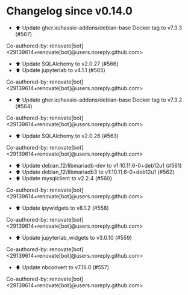 # Changelog since v0.14.0
- ⬆️ Update ghcr.io/hassio-addons/debian-base Docker tag to v7.3.3 (#567)

Co-authored-by: renovate[bot] <29139614+renovate[bot]@users.noreply.github.com> 
- ⬆️ Update SQLAlchemy to v2.0.27 (#566) 
- ⬆️ Update jupyterlab to v4.1.1 (#565)

Co-authored-by: renovate[bot] <29139614+renovate[bot]@users.noreply.github.com> 
- ⬆️ Update ghcr.io/hassio-addons/debian-base Docker tag to v7.3.2 (#564)

Co-authored-by: renovate[bot] <29139614+renovate[bot]@users.noreply.github.com> 
- ⬆️ Update SQLAlchemy to v2.0.26 (#563)

Co-authored-by: renovate[bot] <29139614+renovate[bot]@users.noreply.github.com> 
- ⬆️ Update debian_12/libmariadb-dev to v1:10.11.6-0+deb12u1 (#561) 
- ⬆️ Update debian_12/libmariadb3 to v1:10.11.6-0+deb12u1 (#562) 
- ⬆️ Update mysqlclient to v2.2.4 (#560)

Co-authored-by: renovate[bot] <29139614+renovate[bot]@users.noreply.github.com> 
- ⬆️ Update ipywidgets to v8.1.2 (#558)

Co-authored-by: renovate[bot] <29139614+renovate[bot]@users.noreply.github.com> 
- ⬆️ Update jupyterlab_widgets to v3.0.10 (#559)

Co-authored-by: renovate[bot] <29139614+renovate[bot]@users.noreply.github.com> 
- ⬆️ Update nbconvert to v7.16.0 (#557)

Co-authored-by: renovate[bot] <29139614+renovate[bot]@users.noreply.github.com> 
